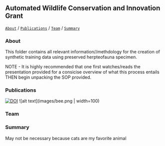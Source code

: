 ## Automated Wildlife Conservation and Innovation Grant


[```About```](#about) / [```Publications```](#publications) /  [```Team```](#team) / [```Summary```](#summary)


### About
This folder contains all relevant information//methdology for the creation of synthetic training data using preserved herpteofauna specimen.

NOTE - It is highly recommended that one first watches/reads the presentation provided for a consicise overview of what this process entails THEN begin unpacking the SOP provided.


### Publications

[![DOI](https://zenodo.org/badge/DOI/10.5281/zenodo.6603940.svg)](https://doi.org/10.5281/zenodo.6603940)
![alt text](images/bee.png | width=100)
 
### Team


### Summary

May not be necessary because cats are my favorite animal
